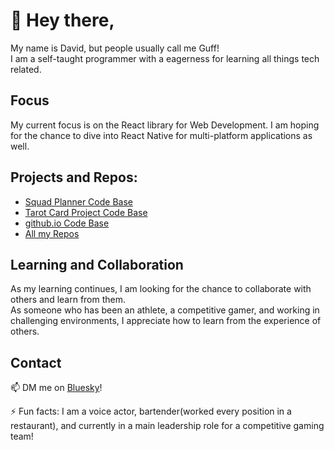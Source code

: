 # 👋 Hey there,

My name is David, but people usually call me Guff!</br>
I am a self-taught programmer with a eagerness for learning all things tech related. 

## Focus

 My current focus is on the React library for Web Development. 
 I am hoping for the chance to dive into React Native for multi-platform applications as well. 
 

## Projects and Repos: 
<ul>
   <li><a href="https://github.com/CodeofGuff/SquadPlanner" target="_blank">Squad Planner Code Base</a></li>
   <li><a href="https://github.com/CodeofGuff/TarotAppProject" target="-blank">Tarot Card Project Code Base</a></li>
   <li><a href="https://github.com/CodeofGuff/codeofguff.github.io" target="_blank">github.io Code Base</a></li>
   <li><a href="https://github.com/CodeofGuff?tab=repositories" target="_blank">All my Repos</a></li>
</ul>

## Learning and Collaboration

As my learning continues, I am looking for the chance to collaborate with others and learn from them. 
</br>As someone who has been an athlete, a competitive gamer, and working in challenging environments, I appreciate how to learn from the experience of others.


## Contact

📫 DM me on <a href="https://iamguff.bsky.social" target="_blank">Bluesky</a>!

⚡ Fun facts: I am a voice actor, bartender(worked every position in a restaurant), and currently in a main leadership role for a competitive gaming team!

